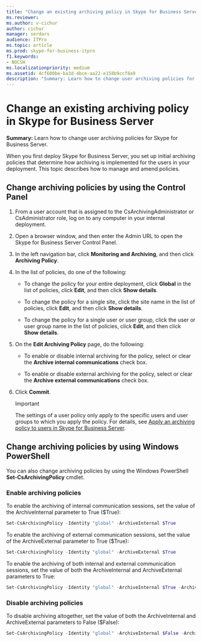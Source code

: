 ```yaml
---
title: "Change an existing archiving policy in Skype for Business Server"
ms.reviewer: 
ms.author: v-cichur
author: cichur
manager: serdars
audience: ITPro
ms.topic: article
ms.prod: skype-for-business-itpro
f1.keywords:
- NOCSH
ms.localizationpriority: medium
ms.assetid: 4cf600be-ba3d-4bce-aa22-e158b9ccf8a9
description: "Summary: Learn how to change user archiving policies for Skype for Business Server."
---
```


# Change an existing archiving policy in Skype for Business Server
 
**Summary:** Learn how to change user archiving policies for Skype for Business Server.
  
When you first deploy Skype for Business Server, you set up initial archiving policies that determine how archiving is implemented for the users in your deployment. This topic describes how to manage and amend policies. 
  
## Change archiving policies by using the Control Panel

1. From a user account that is assigned to the CsArchivingAdministrator or CsAdministrator role, log on to any computer in your internal deployment. 
    
2. Open a browser window, and then enter the Admin URL to open the Skype for Business Server Control Panel. 
    
3. In the left navigation bar, click **Monitoring and Archiving**, and then click **Archiving Policy**.
    
4. In the list of policies, do one of the following: 
    
   - To change the policy for your entire deployment, click **Global** in the list of policies, click **Edit**, and then click **Show details**.
    
   - To change the policy for a single site, click the site name in the list of policies, click **Edit**, and then click **Show details**.
    
   - To change the policy for a single user or user group, click the user or user group name in the list of policies, click **Edit**, and then click **Show details**.
    
5. On the **Edit Archiving Policy** page, do the following:
    
   - To enable or disable internal archiving for the policy, select or clear the **Archive internal communications** check box.
    
   - To enable or disable external archiving for the policy, select or clear the **Archive external communications** check box.
    
6. Click **Commit**.
    
    > [!IMPORTANT]
    > The settings of a user policy only apply to the specific users and user groups to which you apply the policy. For details, see [Apply an archiving policy to users in Skype for Business Server](apply-a-policy-to-users.md). 
  
## Change archiving policies by using Windows PowerShell

You can also change archiving policies by using the Windows PowerShell **Set-CsArchivingPolicy** cmdlet.
  
### Enable archiving policies

To enable the archiving of internal communication sessions, set the value of the ArchiveInternal parameter to True ($True): 
  
```PowerShell
Set-CsArchivingPolicy -Identity "global" -ArchiveInternal $True
```

To enable the archiving of external communication sessions, set the value of the ArchiveExternal parameter to True ($True): 
  
```PowerShell
Set-CsArchivingPolicy -Identity "global" -ArchiveExternal $True
```

To enable the archiving of both internal and external communication sessions, set the value of both the ArchiveInternal and ArchiveExternal parameters to True: 
  
```PowerShell
Set-CsArchivingPolicy -Identity "global" -ArchiveInternal $True -ArchiveExternal $True
```

### Disable archiving policies

To disable archiving altogether, set the value of both the ArchiveInternal and ArchiveExternal parameters to False ($False): 
  
```PowerShell
Set-CsArchivingPolicy -Identity "global" -ArchiveInternal $False -ArchiveExternal $False
```
